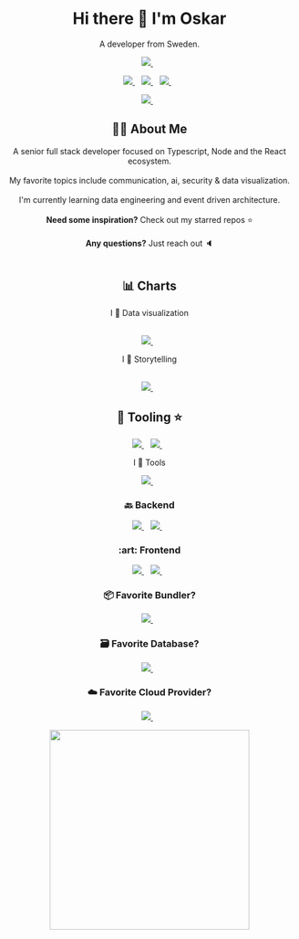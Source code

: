 <h1 align='center'>
  Hi there 👋 I'm Oskar 
</h1>

<p align='center'>
  A developer from Sweden.<br>
</p>

<p align='center'>
  <a href="https://github.com/OskarHulter">
    <img src="https://github-readme-streak-stats.herokuapp.com/?user=OskarHulter&theme=tokyonight" />       
  </a>&nbsp;&nbsp;
</p>

<p align='center'>
  <a href="https://www.linkedin.com/in/OskarHulter/">
    <img src="https://img.shields.io/badge/linkedin-%230077B5.svg?&style=for-the-badge&logo=linkedin&logoColor=#green" />
  </a>&nbsp;&nbsp;
  <a href="https://www.twitter.com/OHulter/">
    <img src="https://img.shields.io/badge/X-000000?style=for-the-badge&logo=x&logoColor=white" />
  </a>&nbsp;&nbsp;
  <a href="https://github.com/sponsors/OskarHulter">
    <img src="https://img.shields.io/badge/sponsor-30363D?style=for-the-badge&logo=GitHub-Sponsors&logoColor=#white" />        
  </a>&nbsp;&nbsp;
</p>

<p align='center'>
  <a href="https://github.com/OskarHulter">
    <img src="https://hits.seeyoufarm.com/api/count/incr/badge.svg?url=https%3A%2F%2Fgithub.com%2FOskarHulter1212%2Fhit-counter" />       
  </a>&nbsp;&nbsp;
</p>

<h2 align='center'>
  👨‍💻 About Me
</h2>

<p align='center'>
  A senior full stack developer focused on Typescript, Node and the React ecosystem.<br><br>
  My favorite topics include communication, ai, security & data visualization.<br><br>
  I'm currently learning data engineering and event driven architecture. <br><br>
  <strong>Need some inspiration?</strong> Check out my starred repos ⭐<br><br>
  <strong>Any questions?</strong> Just reach out 🔈 <br><br>
</p>

<h2 align='center'>
  📊 Charts
</h2>

<p align='center'>
  I 💜 Data visualization<br><br>
</p>

<p align='center'>
  <a href="https://github.com/OskarHulter">
    <img src="https://github-profile-summary-cards.vercel.app/api/cards/profile-details?username=OskarHulter&theme=tokyonight" />
  </a>&nbsp;&nbsp;
</p>

<p align='center'>
  I 💜 Storytelling<br><br>
</p>

<p align='center'>
  <a href="https://github.com/OskarHulter">
    <img src="https://github-readme-activity-graph.vercel.app/graph?username=OskarHulter&theme=tokyo-night&count_private=true" />       
  </a>&nbsp;&nbsp;
</p>


<h2 align='center'>
  🔧 Tooling ⭐
</h2>

<p align='center'>
  <a href="https://javascript.com/">
    <img src="https://img.shields.io/badge/javascript-%23323330.svg?style=for-the-badge&logo=javascript&logoColor=%23F7DF1E" />        
  </a>&nbsp;&nbsp;
  <a href="https://typescript.com/">
    <img src="https://img.shields.io/badge/typescript-%23007ACC.svg?style=for-the-badge&logo=typescript&logoColor=white" />        
  </a>&nbsp;&nbsp;
</p>

<p align='center'>
  I 💜 Tools
</p>

<p align='center'>
  <a href="https://github.com/OskarHulter">
    <img src="https://github-readme-stats.vercel.app/api/top-langs/?username=OskarHulter&theme=tokyonight" />
  </a>&nbsp;&nbsp;
</p>

<h3 align='center'>
  🔙 Backend
</h3>

<p align='center'>
  <a href="https://nodejs.com/">
    <img src="https://img.shields.io/badge/node.js-6DA55F?style=for-the-badge&logo=node.js&logoColor=white" />        
  </a>&nbsp;&nbsp;
  <a href="https://nextjs.com/">
    <img src="https://img.shields.io/badge/Next-black?style=for-the-badge&logo=next.js&logoColor=white" />        
  </a>&nbsp;&nbsp;
</p>

<h3 align='center'>
  :art: Frontend
</h3>

<p align='center'>
  <a href="https://css.com/">
    <img src="https://img.shields.io/badge/css3-%231572B6.svg?style=for-the-badge&logo=css3&logoColor=white" />        
  </a>&nbsp;&nbsp;
  <a href="https://react.com/">
    <img src="https://img.shields.io/badge/react-%2320232a.svg?style=for-the-badge&logo=react&logoColor=%2361DAFB" />        
  </a>&nbsp;&nbsp;
</p>

<h3 align='center'>
  📦 Favorite Bundler?
</h3>

<p align='center'>
  <a href="https://bun.sh">
    <img src="https://img.shields.io/badge/bun-282a36?style=for-the-badge&logo=bun&logoColor=fbf0df" />        
  </a>&nbsp;&nbsp;
</p>

<h3 align='center'>
  🗃️ Favorite Database?
</h3>

<p align='center'>
  <a href="https://www.sqlite.org/">
    <img src="https://img.shields.io/badge/Sqlite-003B57?style=for-the-badge&logo=sqlite&logoColor=white" />        
  </a>&nbsp;&nbsp;
</p>

<h3 align='center'>
  ☁️ Favorite Cloud Provider?
</h3>

<p align='center'>
  <a href="https://www.aws.com/">
    <img src="https://img.shields.io/badge/AWS-%23FF9900.svg?style=for-the-badge&logo=amazon-aws&logoColor=white" />        
  </a>&nbsp;&nbsp;
</p>

<p align='center'>
  <a href="#"><img src="https://github-readme-stats.vercel.app/api?username=OskarHulter&show_icons=true&count_private=true&theme=tokyonight" width="350"></a>
</p>
